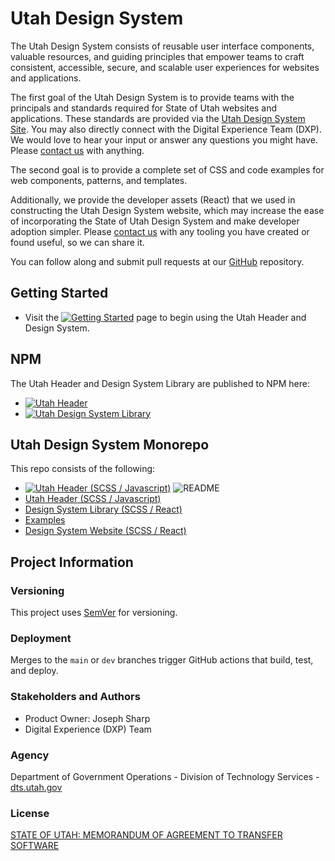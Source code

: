 # Utah Design System
The Utah Design System consists of reusable user interface components, valuable resources, and guiding principles that empower teams to craft consistent, accessible, secure, and scalable user experiences for websites and applications.

The first goal of the Utah Design System is to provide teams with the principals and standards required for State of Utah websites and applications.
These standards are provided via the [Utah Design System Site](https://designsystem.utah.gov). You may also directly connect with the
Digital Experience Team (DXP). We would love to hear your input or answer any questions you might have.
Please [contact us](https://designsystem.utah.gov/resources/gettingStarted) with anything.

The second goal is to provide a complete set of CSS and code examples for web components, patterns, and templates.

Additionally, we provide the developer assets (React) that we used in constructing the Utah Design System website,
which may increase the ease of incorporating the State of Utah Design System and make developer
adoption simpler. Please [contact us](https://designsystem.utah.gov/resources/gettingStarted) with any
tooling you have created or found useful, so we can share it.

You can follow along and submit pull requests at our [GitHub](https://github.com/utahdts/utah-design-system) repository.

## Getting Started

- Visit the [![Getting Started](https://img.shields.io/badge/Getting%20Started-blue)](https://designsystem.utah.gov/resources/gettingStarted) page to begin using the Utah Header and Design System.

## NPM

The Utah Header and Design System Library are published to NPM here:
- [![Utah Header](https://img.shields.io/badge/NPM-Utah_Header-blue)](https://www.npmjs.com/package/%40utahdts/utah-design-system-header)
- [![Utah Design System Library](https://img.shields.io/badge/NPM-Utah_Design_System_Library-blue)](https://www.npmjs.com/package/%40utahdts/utah-design-system)

## Utah Design System Monorepo

This repo consists of the following:
- [![Utah Header (SCSS / Javascript)](https://img.shields.io/badge/GitHub-Utah_Header_%28SCSS_%2F_Javascript%29-blue?logo=github)](https://github.com/utahdts/utah-design-system/tree/main/%40utahdts/utah-design-system-header) ![README](https://img.shields.io/badge/README-gray)
- [Utah Header (SCSS / Javascript)](https://github.com/utahdts/utah-design-system/tree/main/%40utahdts/utah-design-system-header)
- [Design System Library (SCSS / React)](https://github.com/utahdts/utah-design-system/tree/main/%40utahdts/utah-design-system)
- [Examples](https://github.com/utahdts/utah-design-system/tree/main/examples)
- [Design System Website (SCSS / React)](https://github.com/utahdts/utah-design-system/tree/main/utah-design-system-website)

## Project Information
### Versioning

This project uses [SemVer](http://semver.org/) for versioning.

### Deployment

Merges to the `main` or `dev` branches trigger GitHub actions that build, test, and deploy.

### Stakeholders and Authors

- Product Owner: Joseph Sharp
- Digital Experience (DXP) Team

### Agency

Department of Government Operations - Division of Technology Services - [dts.utah.gov](https://dts.utah.gov/)

### License

[STATE OF UTAH: MEMORANDUM OF AGREEMENT TO TRANSFER SOFTWARE](https://github.com/utahdts/utah-design-system/tree/main/LICENSE)
